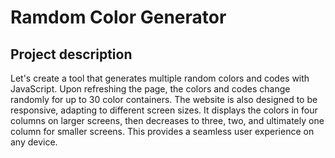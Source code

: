 # Ramdom Color Generator

## Project description

Let's create a tool that generates multiple random colors and codes with JavaScript. Upon refreshing the page, the colors and codes change randomly for up to 30 color containers. The website is also designed to be responsive, adapting to different screen sizes. It displays the colors in four columns on larger screens, then decreases to three, two, and ultimately one column for smaller screens. This provides a seamless user experience on any device.
